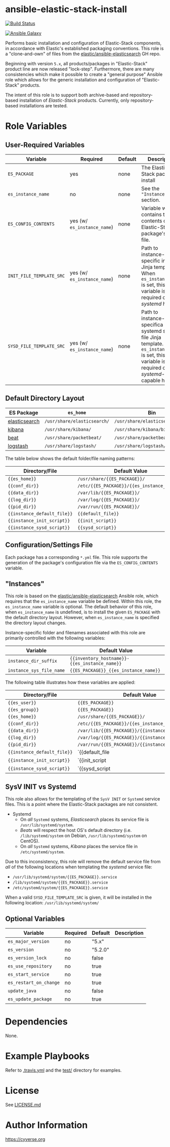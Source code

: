 ansible-elastic-stack-install
=============================
[![Build Status](https://travis-ci.org/CyVerse-Ansible/ansible-elastic-stack-install.svg?branch=master)](https://travis-ci.org/CyVerse-Ansible/ansible-elastic-stack-install)

[![Ansible Galaxy](https://img.shields.io/badge/ansible--galaxy-elastic--stack--install-blue.svg)](https://galaxy.ansible.com/CyVerse-Ansible/elastic-stack-install/)

Performs basic installation and configuration of Elastic-Stack components, in accordance with Elastic's established packaging conventions.
This role is a "clone-and-own" of files from the [elastic/ansible-elasticsearch][ansible-elasticsearch] GH repo.

Beginning with version `5.x`, all products/packages in  "Elastic-Stack" product line are now released "lock-step". 
Furthermore, there are many consistencies which make it possible to create a "general purpose" Ansible role which 
allows for the generic installation and configuration of "Elastic-Stack" products.

The intent of this role is to support both archive-based and repository-based installation of _Elastic-Stack_ products. 
Currently, only repository-based installations are tested.

Role Variables
==============

User-Required Variables
-----------------------

| Variable                |        Required            | Default        | Description    |
|-------------------------|----------------------------|----------------|----------------|
| `ES_PACKAGE`            | yes                        |      none      | The Elastic-Stack package to install | 
| `es_instance_name`      | no                         |      none      | See the `"Instances"` section. | 
| `ES_CONFIG_CONTENTS`    | yes (w/ `es_instance_name`)|      none      | Variable which contains the contents of the Elastic-Stack package's `*.yml` file. | 
| `INIT_FILE_TEMPLATE_SRC`| yes (w/ `es_instance_name`)|      none      | Path to instance-specific init file Jinja template. When `es_instance_name` is set, this variable is required on non-_systemd_ hosts.|
| `SYSD_FILE_TEMPLATE_SRC`| yes (w/ `es_instance_name`)|      none      | Path to instance-specifica systemd service file Jinja template. When `es_instance_name` is set, this variable is required on _systemd_-capable hosts. | 

Default Directory Layout
------------------------

| ES Package | `es_home` | Bin | `conf_dir` | `data_dir` | `log_dir` |  
|------------|------|-----|---------------|------|------|
| [elasticsearch][elasticsearch-deb-dir-layout] | `/usr/share/elasticsearch/` | `/usr/share/elasticsearch/bin/` | `/etc/elasticsearch/elasticsearch.yml` | `/var/lib/elasticsearch/` | `/var/log/elasticsearch/` |
| [kibana][kibana-deb-dir-layout] | `/usr/share/kibana/`    | `/usr/share/kibana/bin/`   | `/etc/kibana/kibana.yml`       | `/var/lib/kibana/`         | N/A |
| [beat][packetbeat-dir-layout]  | `/usr/share/packetbeat/`     | `/usr/share/packetbeat/bin/`    | `/etc/packetbeat/packetbeat.yml`         | `/var/lib/packetbeat/`          | `/var/log/packetbeat/` |
| [logstash][logstash-dir-layout] | `/usr/share/logstash/`  | `/usr/share/logstash/bin/` | `/etc/logstash/logstash.yml`   | N/A | `/var/log/logstash/` |

The table below shows the default folder/file naming patterns:

| Directory/File | Default Value |
|----------------|---------------|
| `{{es_home}}`  | `/usr/share/{{ES_PACKAGE}}/` | 
| `{{conf_dir}}` | `/etc/{{ES_PACKAGE}}/{{es_instance_name}}/` | 
| `{{data_dir}}` | `/var/lib/{{ES_PACKAGE}}/`      | 
| `{{log_dir}}`  | `/var/log/{{ES_PACKAGE}}/` |
| `{{pid_dir}}`  | `/var/run/{{ES_PACKAGE}}/` |
| `{{instance_default_file}}`  | `{{default_file}}` |
| `{{instance_init_script}}`  | `{{init_script}}` |
| `{{instance_sysd_script}}`  | `{{sysd_script}}` |


Configuration/Settings File
---------------------------
Each package has a corresponding `*.yml` file. This role supports the generation of the package's configuration file via the `ES_CONFIG_CONTENTS` variable.

"Instances"
-----------
This role is based on the [elastic/ansible-elasticsearch][ansible-elasticsearch] Ansible role, which requires that the `es_instance_name` variable be defined.
Within this role, the `es_instance_name` variable is optional. 
The default behavior of this role, when `es_instance_name` is undefined, is to install the given `ES_PACKAGE` with the default directory layout.
However, when `es_instance_name` is specified the directory layout changes.

Instance-specific folder and filenames associated with this role are primarily controlled with the following variables:

| Variable | Default Value |
|----------|---------------|
|`instance_dir_suffix`|`{{inventory_hostname}}-{{es_instance_name}}`|
|`instance_sys_file_name`|`{{ES_PACKAGE}}_{{es_instance_name}}`|

The following table illustrates how these variables are applied:

| Directory/File              | Default Value |
|-----------------------------|---------------|
| `{{es_user}}`               | `{{ES_PACKAGE}}`| 
| `{{es_group}}`              | `{{ES_PACKAGE}}`| 
| `{{es_home}}`               | `/usr/share/{{ES_PACKAGE}}/` | 
| `{{conf_dir}}`              | `/etc/{{ES_PACKAGE}}/{{es_instance_name}}/` | 
| `{{data_dir}}`              | `/var/lib/{{ES_PACKAGE}}/{{instance_dir_suffix}}/`      | 
| `{{log_dir}}`               | `/var/log/{{ES_PACKAGE}}/{{instance_dir_suffix}}/` |
| `{{pid_dir}}`               | `/var/run/{{ES_PACKAGE}}/{{instance_dir_suffix}}/` |
| `{{instance_default_file}}` | `{{default_file | dirname}}/{{instance_sys_file_name}}` |
| `{{instance_init_script}}`  | `{{init_script | dirname}}/{{instance_sys_file_name}}` |
| `{{instance_sysd_script}}`  | `{{sysd_script | dirname}}/{{instance_sys_file_name}}.service` |

SysV INIT vs Systemd
--------------------
This role also allows for the templating of the `SysV INIT` or `Systemd` service files. This is a point where the Elastic-Stack packages are not consistent.
* Systemd
  * On *all* `Systemd` systems, _Elasticsearch_ places its service file is `/usr/lib/systemd/system`.
  * _Beats_ will respect the host OS's default directory (i.e. `/lib/systemd/system` on Debian, `/usr/lib/systemd/system` on CentOS). 
  * On *all* `Systemd` systems, _Kibana_ places the service file in `/etc/systemd/system`.

Due to this inconsistency, this role will remove the default service file from *all* of the following locations when templating the _systemd_ service file:
* `/usr/lib/systemd/system/{{ES_PACKAGE}}.service`
* `/lib/systemd/system/{{ES_PACKAGE}}.service`
* `/etc/systemd/system/{{ES_PACKAGE}}.service`

When a valid `SYSD_FILE_TEMPLATE_SRC` is given, it will be installed in the following location: `/usr/lib/systemd/system/`


Optional Variables
------------------

| Variable                |        Required            | Default        | Description    |
|-------------------------|----------------------------|----------------|----------------|
| `es_major_version`      | no                         | "5.x"          | | 
| `es_version`            | no                         | "5.2.0"        | | 
| `es_version_lock`       | no                         | false          | | 
| `es_use_repository`     | no                         | true           | | 
| `es_start_service`      | no                         | true           | | 
| `es_restart_on_change`  | no                         | true           | | 
| `update_java`           | no                         | false          | | 
| `es_update_package`     | no                         | true           | | 

Dependencies
============

None.

Example Playbooks
=================

Refer to [.travis.yml](.travis.yml) and the [test/](tests/) directory for examples.

License
=======

See [LICENSE.md](LICENSE.md)

Author Information
==================

https://cyverse.org

[packetbeat-dir-layout]: https://www.elastic.co/guide/en/beats/packetbeat/current/directory-layout.html
[elasticsearch-deb-dir-layout]: https://www.elastic.co/guide/en/elasticsearch/reference/current/deb.html#deb-layout
[kibana-deb-dir-layout]: https://www.elastic.co/guide/en/kibana/current/deb.html#deb-layout
[logstash-dir-layout]: https://www.elastic.co/guide/en/logstash/current/dir-layout.html
[ansible-elasticsearch]: https://github.com/elastic/ansible-elasticsearch
[elastic-elasticsearch]: https://galaxy.ansible.com/elastic/elasticsearch/
